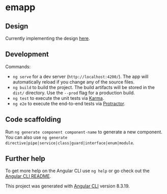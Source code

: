 # emapp

## Design

Currently implementing the design [here](https://www.figma.com/file/QiPslvfwOitHkxM8pBEklR/EMApp?node-id=0%3A1).

## Development

Commands:

- `ng serve` for a dev server (`http://localhost:4200/`). The app will automatically reload if you change any of the source files.
- `ng build` to build the project. The build artifacts will be stored in the `dist/` directory. Use the `--prod` flag for a production build.
- `ng test` to execute the unit tests via [Karma](https://karma-runner.github.io).
- `ng e2e` to execute the end-to-end tests via [Protractor](http://www.protractortest.org/).

## Code scaffolding

Run `ng generate component component-name` to generate a new component. You can also use `ng generate directive|pipe|service|class|guard|interface|enum|module`.

## Further help

To get more help on the Angular CLI use `ng help` or go check out the [Angular CLI README](https://github.com/angular/angular-cli/blob/master/README.md).

This project was generated with [Angular CLI](https://github.com/angular/angular-cli) version 8.3.19.
